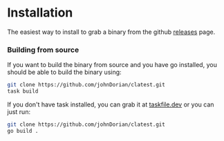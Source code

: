 # Installation

The easiest way to install to grab a binary from the github [releases](https://github.com/johnDorian/clatest/releases/latest) page.

### Building from source

If you want to build the binary from source and you have go installed, you should be able to build the binary using: 

```bash
git clone https://github.com/johnDorian/clatest.git
task build
```

If you don't have task installed, you can grab it at [taskfile.dev](https://taskfile.dev) or you can just run: 

```bash
git clone https://github.com/johnDorian/clatest.git
go build . 
```


